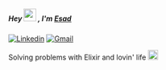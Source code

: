 <h5>Hey <img src="https://media.giphy.com/media/hvRJCLFzcasrR4ia7z/giphy.gif" width="25px"> , I'm <a href="https://shwetang550.github.io/profile/">Esad</a></h5>

[![Linkedin](https://img.shields.io/badge/-LinkedIn-blue?style=flat&logo=Linkedin&logoColor=white)](https://www.linkedin.com/in/muhammed-esad-kaya/)
[![Gmail](https://img.shields.io/badge/-Gmail-c14438?style=flat&logo=Gmail&logoColor=white)](mailto:muhammedesadkaya@gmail.com)

Solving problems with Elixir and lovin' life <img height ="20" src= "https://camo.githubusercontent.com/6ba7b982e69849c28d40e15131d5557cd65455a6/68747470733a2f2f6d656469612e67697068792e636f6d2f6d656469612f4c6e516a7057614f4e386e68723231764e572f67697068792e676966" />
